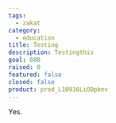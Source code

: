 ```yaml
---
tags:
  - zakat
category:
  - education
title: Testing
description: Testingthis
goal: 600
raised: 0
featured: false
closed: false
product: prod_L10916LiODpbnv
---
```

Yes.